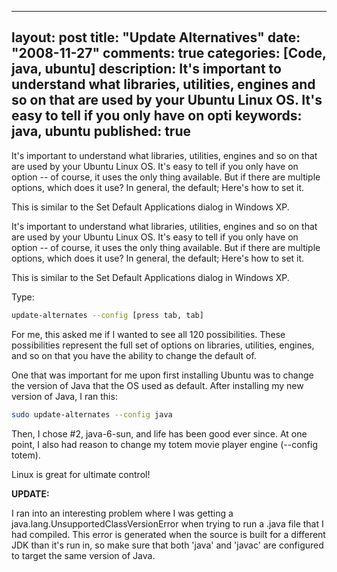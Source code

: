 
---
layout: post
title: "Update Alternatives"
date: "2008-11-27"
comments: true
categories: [Code, java, ubuntu]
description: It's important to understand what libraries, utilities, engines and so on that are used by your Ubuntu Linux OS.  It's easy to tell if you only have on opti
keywords: java, ubuntu
published: true
---

It's important to understand what libraries, utilities, engines and so on that are used by your Ubuntu Linux OS.  It's easy to tell if you only have on option -- of course, it uses the only thing available.  But if there are multiple options, which does it use?  In general, the default;  Here's how to set it.

This is similar to the Set Default Applications dialog in Windows XP. 
<!--more-->

It's important to understand what libraries, utilities, engines and so on that are used by your Ubuntu Linux OS.  It's easy to tell if you only have on option -- of course, it uses the only thing available.  But if there are multiple options, which does it use?  In general, the default;  Here's how to set it.

This is similar to the Set Default Applications dialog in Windows XP.  

Type:

```bash
update-alternates --config [press tab, tab]
```

For me, this asked me if I wanted to see all 120 possibilities.  These possibilities represent the full set of options on libraries, utilities, engines, and so on that you have the ability to change the default of.

One that was important for me upon first installing Ubuntu was to change the version of Java that the OS used as default.  After installing my new version of Java, I ran this:

```bash
sudo update-alternates --config java
```

Then, I chose #2, java-6-sun, and life has been good ever since.  At one point, I also had reason to change my totem movie player engine (--config totem).

Linux is great for ultimate control!

<strong>UPDATE:</strong>

I ran into an interesting problem where I was getting a java.lang.UnsupportedClassVersionError when trying to run a .java file that I had compiled.  This error is generated when the source is built for a different JDK than it's run in, so make sure that both 'java' and 'javac' are configured to target the same version of Java.

  

